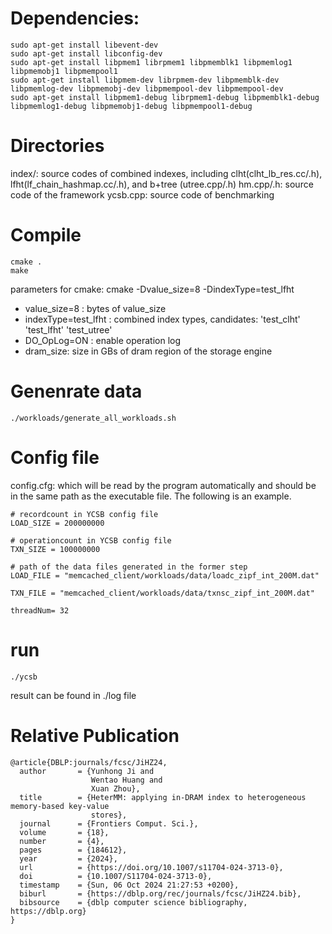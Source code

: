 # Dependencies:
```console
sudo apt-get install libevent-dev
sudo apt-get install libconfig-dev
sudo apt-get install libpmem1 librpmem1 libpmemblk1 libpmemlog1 libpmemobj1 libpmempool1
sudo apt-get install libpmem-dev librpmem-dev libpmemblk-dev libpmemlog-dev libpmemobj-dev libpmempool-dev libpmempool-dev
sudo apt-get install libpmem1-debug librpmem1-debug libpmemblk1-debug libpmemlog1-debug libpmemobj1-debug libpmempool1-debug
```

# Directories
index/: source codes of combined indexes, including clht(clht_lb_res.cc/.h), lfht(lf_chain_hashmap.cc/.h), and b+tree (utree.cpp/.h)
hm.cpp/.h: source code of the framework
ycsb.cpp: source code of benchmarking
# Compile
```console
cmake .
make
```
parameters for cmake:
cmake -Dvalue_size=8 -DindexType=test_lfht
- value_size=8 : bytes of value_size
- indexType=test_lfht : combined index types, candidates: 'test_clht' 'test_lfht' 'test_utree'
- DO_OpLog=ON : enable operation log
- dram_size: size in GBs of dram region of the storage engine

# Genenrate data

```
./workloads/generate_all_workloads.sh 
```

# Config file
config.cfg: which will be read by the program automatically and should be in the same path as the executable file. The following is an example.
```
# recordcount in YCSB config file
LOAD_SIZE = 200000000

# operationcount in YCSB config file
TXN_SIZE = 100000000

# path of the data files generated in the former step
LOAD_FILE = "memcached_client/workloads/data/loadc_zipf_int_200M.dat" 

TXN_FILE = "memcached_client/workloads/data/txnsc_zipf_int_200M.dat"

threadNum= 32
```

# run

```console
./ycsb
```
result can be found in ./log file

# Relative Publication
```
@article{DBLP:journals/fcsc/JiHZ24,
  author       = {Yunhong Ji and
                  Wentao Huang and
                  Xuan Zhou},
  title        = {HeterMM: applying in-DRAM index to heterogeneous memory-based key-value
                  stores},
  journal      = {Frontiers Comput. Sci.},
  volume       = {18},
  number       = {4},
  pages        = {184612},
  year         = {2024},
  url          = {https://doi.org/10.1007/s11704-024-3713-0},
  doi          = {10.1007/S11704-024-3713-0},
  timestamp    = {Sun, 06 Oct 2024 21:27:53 +0200},
  biburl       = {https://dblp.org/rec/journals/fcsc/JiHZ24.bib},
  bibsource    = {dblp computer science bibliography, https://dblp.org}
}
```
